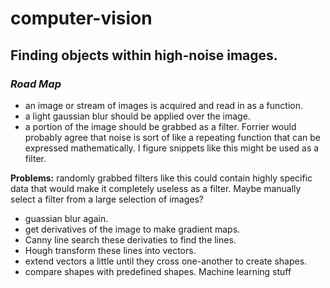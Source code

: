 # computer-vision
## Finding objects within high-noise images.

### _Road Map_
* an image or stream of images is acquired and read in as a function.
* a light gaussian blur should be applied over the image.
* a portion of the image should be grabbed as a filter. Forrier would probably agree that noise is sort of like a repeating function that can be expressed mathematically. I figure snippets like this might be used as a filter.

**Problems:**
  randomly grabbed filters like this could contain highly specific data that would make it completely useless as a filter. Maybe manually select a filter from a large selection of images?
  
* guassian blur again.
* get derivatives of the image to make gradient maps.
* Canny line search these derivaties to find the lines.
* Hough transform these lines into vectors.
* extend vectors a little until they cross one-another to create shapes.
* compare shapes with predefined shapes. Machine learning stuff
  
  
  
